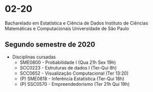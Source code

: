 # 02-20

Bacharelado em Estatística e Ciência de Dados
Instituto de Ciências Matemáticas e Computacionais
Universidade de São Paulo

## Segundo semestre de 2020

  * Disciplinas cursadas
    + SME0800 - Probabilidade I (Qua 21h Sex 19h)
    + SCC0223 - Estruturas de dados I (Ter-Qui 8h)
    + SCC0652 - Visualização Computacional (Ter 13:20)
    + (P) SME0818 - Inferência Estatística (Ter-Qui 18h)
    + (P) SSC0570 - Empreendedorismo (Ter 21h Qui 19h)
  
  
  
